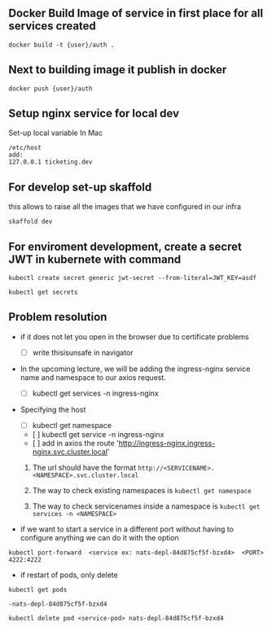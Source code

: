 ## Docker Build Image of service in first place for all services created

````
docker build -t {user}/auth .
````

## Next to building image it publish in docker

`````
docker push {user}/auth  
`````


## Setup nginx service for local dev

Set-up local variable
In Mac
`````
/etc/host
add:
127.0.0.1 ticketing.dev
`````

## For develop set-up skaffold
 
this allows to raise all the images that we have configured in our infra 

`````
skaffold dev
`````

## For enviroment development, create a secret JWT in kubernete with command 

`````
kubectl create secret generic jwt-secret --from-literal=JWT_KEY=asdf

kubectl get secrets
`````

## Problem resolution

- if it does not let you open in the browser due to certificate problems
    - [ ] write thisisunsafe in navigator

- In the upcoming lecture, we will be adding the ingress-nginx service name and namespace to our axios request.
    - [ ] kubectl get services -n ingress-nginx  

- Specifying the host
    - [ ] kubectl get namespace
    - [ ] kubectl get service -n ingress-nginx
    - [ ] add in axios the route 'http://ingress-nginx.ingress-nginx.svc.cluster.local'
    
    1. The url should have the format `http://<SERVICENAME>.<NAMESPACE>.svc.cluster.local`

    2. The way to check existing namespaces is `kubectl get namespace`

    3. The way to check servicenames inside a namespace is `kubectl get services -n <NAMESPACE>`

- if we want to start a service in a different port without having to configure anything we can do it with the option

`````
kubectl port-forward  <service ex: nats-depl-84d875cf5f-bzxd4>  <PORT> 4222:4222
`````

- if restart of pods, only delete
`````
kubectl get pods 

-nats-depl-84d875cf5f-bzxd4   

kubectl delete pod <service-pod> nats-depl-84d875cf5f-bzxd4   
`````

